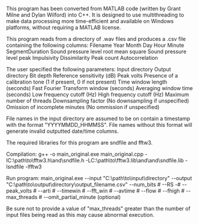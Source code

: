 This program has been converted from MATLAB code (written by Grant Milne and Dylan Wilford) into C++. It is designed to use multithreading to make data processing more time-efficient and available on Windows platforms, without requiring a MATLAB license.

This program reads from a directory of .wav files and produces a .csv file containing the following columns:
Filename
Year
Month
Day
Hour
Minute
SegmentDuration
Sound pressure level root mean square
Sound pressure level peak
Impulsivity
Dissimilarity
Peak count
Autocorrelation

The user specified the following parameters:
Input directory
Output directory
Bit depth
Reference sensitivity (dB)
Peak volts
Presence of a calibration tone (1 if present, 0 if not present)
Time window length (seconds)
Fast Fourier Transform window (seconds)
Averaging window time (seconds)
Low frequency cutoff (Hz)
High frequency cutoff (Hz)
Maximum number of threads
Downsampling factor (No downsampling if unspecified)
Omission of incomplete minutes (No ommission if unspecified)

File names in the input directory are assumed to be on contain a timestamp with the format "YYYYMMDD_HHMMSS".
File names without this format will generate invalid outputted date/time columns.

The required libraries for this program are sndfile and fftw3.

Compilation:
g++ -o main_original.exe main_original.cpp -IC:\path\to\fftw3.h\and\sndfile.h -LC:\path\to\fftw3.lib\and\and\sndfile.lib -lsndfile -lfftw3

Run program:
main_original.exe --input "C:\path\to\input\directory" --output "C:\path\to\output\directory\output_filename.csv" --num_bits # --RS -# --peak_volts # --arti # --timewin # --fft_win # --avtime # --flow # --fhigh # --max_threads # --omit_partial_minute (optional)

Be sure not to provide a value of "max_threads" greater than the number of input files being read as this may cause abnormal execution.

